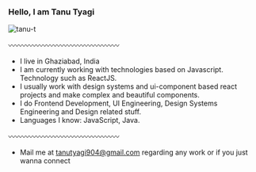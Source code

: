 
<h3>Hello, I am Tanu Tyagi</h3>

<p align="left"> <img src="https://komarev.com/ghpvc/?username=tanu-t&label=Profile%20views&color=0e75b6&style=flat" alt="tanu-t" /> </p>

〰〰〰〰〰〰〰〰〰〰〰〰〰〰〰〰
- I live in Ghaziabad, India
- I am currently working with technologies based on Javascript. Technology such as ReactJS.
- I usually work with design systems and ui-component based react projects and make complex and beautiful components.
- I do Frontend Development, UI Engineering, Design Systems Engineering and Design related stuff.
- Languages I know: JavaScript, Java.

〰〰〰〰〰〰〰〰〰〰〰〰〰〰〰〰
 - Mail me at tanutyagi904@gmail.com regarding any work or if you just wanna connect
   
<p align="left">
</p>


